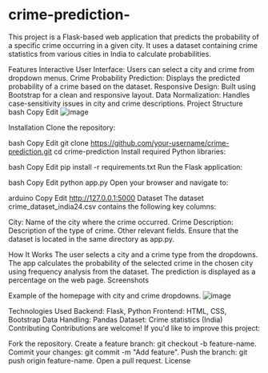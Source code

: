 # crime-prediction-
This project is a Flask-based web application that predicts the probability of a specific crime occurring in a given city. It uses a dataset containing crime statistics from various cities in India to calculate probabilities.

Features
Interactive User Interface: Users can select a city and crime from dropdown menus.
Crime Probability Prediction: Displays the predicted probability of a crime based on the dataset.
Responsive Design: Built using Bootstrap for a clean and responsive layout.
Data Normalization: Handles case-sensitivity issues in city and crime descriptions.
Project Structure
bash
Copy
Edit
![image](https://github.com/user-attachments/assets/de47b28d-6440-4500-b2e7-4c095c75cf42)


Installation
Clone the repository:

bash
Copy
Edit
git clone https://github.com/your-username/crime-prediction.git
cd crime-prediction
Install required Python libraries:

bash
Copy
Edit
pip install -r requirements.txt
Run the Flask application:

bash
Copy
Edit
python app.py
Open your browser and navigate to:

arduino
Copy
Edit
http://127.0.0.1:5000
Dataset
The dataset crime_dataset_india24.csv contains the following key columns:

City: Name of the city where the crime occurred.
Crime Description: Description of the type of crime.
Other relevant fields.
Ensure that the dataset is located in the same directory as app.py.

How It Works
The user selects a city and a crime type from the dropdowns.
The app calculates the probability of the selected crime in the chosen city using frequency analysis from the dataset.
The prediction is displayed as a percentage on the web page.
Screenshots

Example of the homepage with city and crime dropdowns.
![image](https://github.com/user-attachments/assets/5d872b55-6171-4f3a-a350-04a1f73e4d11)


Technologies Used
Backend: Flask, Python
Frontend: HTML, CSS, Bootstrap
Data Handling: Pandas
Dataset: Crime statistics (India)
Contributing
Contributions are welcome! If you'd like to improve this project:

Fork the repository.
Create a feature branch: git checkout -b feature-name.
Commit your changes: git commit -m "Add feature".
Push the branch: git push origin feature-name.
Open a pull request.
License
